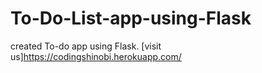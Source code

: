# To-Do-List-app-using-Flask
created To-do app using Flask.
[visit us]https://codingshinobi.herokuapp.com/
